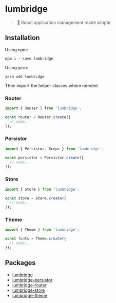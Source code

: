 # lumbridge

> 🏰 React application management made simple.

## Installation

Using npm:

```shell
npm i --save lumbridge
```

Using yarn:

```shell
yarn add lumbridge
```

Then import the helper classes where needed.

### Router

```js
import { Router } from 'lumbridge';

const router = Router.create({
  // code...
});
```

### Persistor

```js
import { Persistor, Scope } from 'lumbridge';

const persistor = Persistor.create({
  // code...
});
```

### Store

```js
import { Store } from 'lumbridge';

const store = Store.create({
  // code...
});
```

### Theme

```js
import { Theme } from 'lumbridge';

const fonts = Theme.create({
  // code...
});
```

## Packages

- [lumbridge](https://github.com/jackrobertscott/lumbridge/tree/master/packages/lumbridge)
- [lumbridge-persistor](https://github.com/jackrobertscott/lumbridge/tree/master/packages/lumbridge-persistor)
- [lumbridge-router](https://github.com/jackrobertscott/lumbridge/tree/master/packages/lumbridge-router)
- [lumbridge-store](https://github.com/jackrobertscott/lumbridge/tree/master/packages/lumbridge-store)
- [lumbridge-theme](https://github.com/jackrobertscott/lumbridge/tree/master/packages/lumbridge-theme)